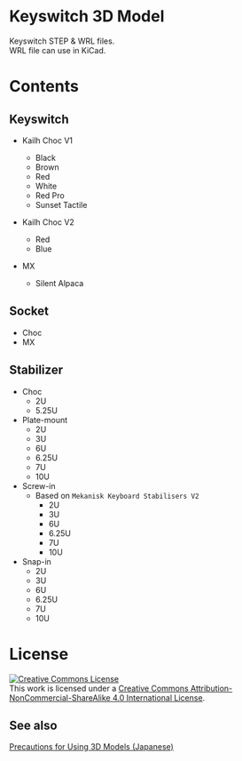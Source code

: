 # Keyswitch 3D Model

Keyswitch STEP & WRL files.  
WRL file can use in KiCad.

# Contents

## Keyswitch

- Kailh Choc V1
  + Black
  + Brown
  + Red
  + White
  + Red Pro
  + Sunset Tactile

- Kailh Choc V2
  + Red
  + Blue

- MX
  + Silent Alpaca

## Socket
- Choc
- MX

## Stabilizer

- Choc
  + 2U
  + 5.25U
- Plate-mount
  + 2U
  + 3U
  + 6U
  + 6.25U
  + 7U
  + 10U
- Screw-in
  + Based on `Mekanisk Keyboard Stabilisers V2`
    - 2U
    - 3U
    - 6U
    - 6.25U
    - 7U
    - 10U
- Snap-in
  + 2U
  + 3U
  + 6U
  + 6.25U
  + 7U
  + 10U


# License

<a rel="license" href="http://creativecommons.org/licenses/by-nc-sa/4.0/"><img alt="Creative Commons License" style="border-width:0" src="https://i.creativecommons.org/l/by-nc-sa/4.0/88x31.png" /></a><br />This work is licensed under a <a rel="license" href="http://creativecommons.org/licenses/by-nc-sa/4.0/">Creative Commons Attribution-NonCommercial-ShareAlike 4.0 International License</a>.

## See also

[Precautions for Using 3D Models (Japanese)](https://koktoh.hatenablog.com/entry/2023/07/01/031414)
